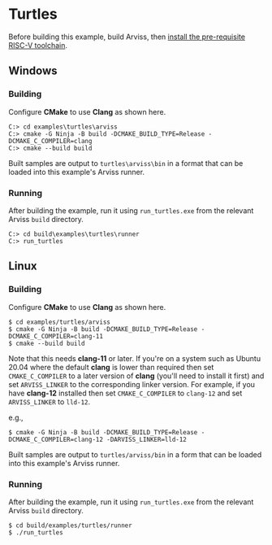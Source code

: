 # Turtles

Before building this example, build Arviss, then [install the pre-requisite RISC-V toolchain](../../README.md).

## Windows

### Building

Configure **CMake** to use **Clang** as shown here.

```
C:> cd examples\turtles\arviss
C:> cmake -G Ninja -B build -DCMAKE_BUILD_TYPE=Release -DCMAKE_C_COMPILER=clang
C:> cmake --build build
```

Built samples are output to `turtles\arviss\bin` in a format that can be loaded into this example's Arviss runner.

### Running

After building the example, run it using `run_turtles.exe` from the relevant Arviss `build` directory.

```
C:> cd build\examples\turtles\runner
C:> run_turtles
```

## Linux

### Building

Configure **CMake** to use **Clang** as shown here.

```shell
$ cd examples/turtles/arviss
$ cmake -G Ninja -B build -DCMAKE_BUILD_TYPE=Release -DCMAKE_C_COMPILER=clang-11
$ cmake --build build
```

Note that this needs **clang-11** or later. If you're on a system such as Ubuntu 20.04 where the default **clang** is
lower than required then set `CMAKE_C_COMPILER` to a later version of **clang** (you'll need to install it first) and
set `ARVISS_LINKER` to the corresponding linker version. For example, if you have **clang-12** installed then set
`CMAKE_C_COMPILER` to `clang-12` and set `ARVISS_LINKER` to `lld-12`.

e.g.,

```shell
$ cmake -G Ninja -B build -DCMAKE_BUILD_TYPE=Release -DCMAKE_C_COMPILER=clang-12 -DARVISS_LINKER=lld-12
```

Built samples are output to `turtles/arviss/bin` in a form that can be loaded into this example's Arviss runner.

### Running

After building the example, run it using `run_turtles.exe` from the relevant Arviss `build` directory.

```shell
$ cd build/examples/turtles/runner
$ ./run_turtles
```

